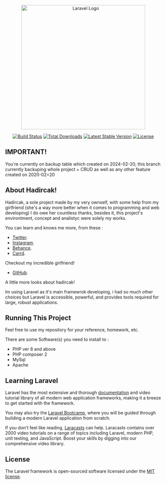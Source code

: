 <p align="center"><a href="https://laravel.com" target="_blank"><img src="https://raw.githubusercontent.com/laravel/art/master/logo-lockup/5%20SVG/2%20CMYK/1%20Full%20Color/laravel-logolockup-cmyk-red.svg" width="400" alt="Laravel Logo"></a></p>

<p align="center">
<a href="https://github.com/laravel/framework/actions"><img src="https://github.com/laravel/framework/workflows/tests/badge.svg" alt="Build Status"></a>
<a href="https://packagist.org/packages/laravel/framework"><img src="https://img.shields.io/packagist/dt/laravel/framework" alt="Total Downloads"></a>
<a href="https://packagist.org/packages/laravel/framework"><img src="https://img.shields.io/packagist/v/laravel/framework" alt="Latest Stable Version"></a>
<a href="https://packagist.org/packages/laravel/framework"><img src="https://img.shields.io/packagist/l/laravel/framework" alt="License"></a>
</p>

## IMPORTANT!

You're currently on backup table which created on 2024-02-20, this branch currently backuping whole project + CRUD as well as any other feature created on 2020-02=20

## About Hadircak!

Hadircak, a sole project made by my very ownself, with some help from my girlfriend (she's a way more better when it comes to programming and web developing) I do owe her countless thanks, besides it, this project's environtment, concept and analistyc were solely my works.

You can learn and knows me more, from these :

- [Twitter](https://twitter.com/prakoso_675).
- [Instagram](https://Instagram.com/le.arpeggi).
- [Behance](https://behance.net/splitsplit1).
- [Carrd](https://pras.carrd.co/).

Checkout my incredible girlfriend!

- [GitHub](https://github.com/sukinnamz).

A little more looks about hadircak!

Im using Laravel as it's main framewrok developing, i had so much other choices but Laravel is accessible, powerful, and provides tools required for large, robust applications.

## Running This Project

Feel free to use my repository for your reference, homework, etc.

There are some Software(s) you need to install to :

- PHP ver 8 and above
- PHP composer 2
- MySql
- Apache

## Learning Laravel

Laravel has the most extensive and thorough [documentation](https://laravel.com/docs) and video tutorial library of all modern web application frameworks, making it a breeze to get started with the framework.

You may also try the [Laravel Bootcamp](https://bootcamp.laravel.com), where you will be guided through building a modern Laravel application from scratch.

If you don't feel like reading, [Laracasts](https://laracasts.com) can help. Laracasts contains over 2000 video tutorials on a range of topics including Laravel, modern PHP, unit testing, and JavaScript. Boost your skills by digging into our comprehensive video library.

## License

The Laravel framework is open-sourced software licensed under the [MIT license](https://opensource.org/licenses/MIT).
